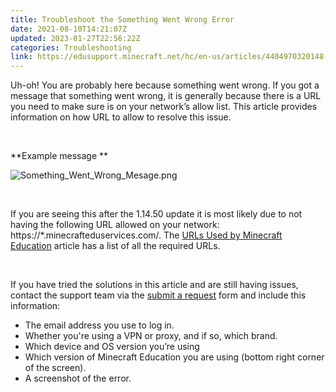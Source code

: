 ```yaml
---
title: Troubleshoot the Something Went Wrong Error
date: 2021-08-10T14:21:07Z
updated: 2023-01-27T22:56:22Z
categories: Troubleshooting
link: https://edusupport.minecraft.net/hc/en-us/articles/4404970320148-Troubleshoot-the-Something-Went-Wrong-Error
---
```


Uh-oh! You are probably here because something went wrong. If you got a message that something went wrong, it is generally because there is a URL you need to make sure is on your network’s allow list. This article provides information on how URL to allow to resolve this issue.

 

**Example message **

![Something_Went_Wrong_Mesage.png](https://edusupport.minecraft.net/hc/article_attachments/4404977019924/Something_Went_Wrong_Mesage.png)

 

If you are seeing this after the 1.14.50 update it is most likely due to not having the following URL allowed on your network: https://\*.minecrafteduservices.com/. The [URLs Used by Minecraft Education](https://aka.ms/MEERequiredURLs) article has a list of all the required URLs.

 

If you have tried the solutions in this article and are still having issues, contact the support team via the [submit a request](https://aka.ms/MEE_New_Request) form and include this information:

- The email address you use to log in.
- Whether you're using a VPN or proxy, and if so, which brand.
- Which device and OS version you’re using
- Which version of Minecraft Education you are using (bottom right corner of the screen).
- A screenshot of the error.
